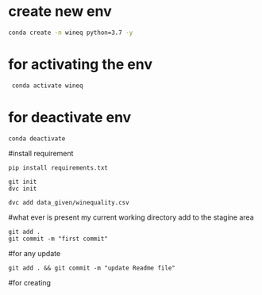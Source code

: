 create new env
==============
```bash
conda create -n wineq python=3.7 -y
```
for activating the env
======================
```bash
 conda activate wineq
```
for deactivate env
=================

```bash
conda deactivate
```

#install requirement

```
pip install requirements.txt
```
```
git init
dvc init

dvc add data_given/winequality.csv

```

#what ever is present my current working directory add to the stagine area
```
git add .
git commit -m "first commit"
```
#for any update 
```
git add . && git commit -m "update Readme file"
```

#for creating